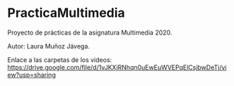 # PracticaMultimedia
Proyecto de prácticas de la asignatura Multimedia 2020.

Autor: Laura Muñoz Jávega.

Enlace a las carpetas de los videos: https://drive.google.com/file/d/1vJKXjRNhqn0uEwEuWVEPqElCsjbwDeTj/view?usp=sharing


